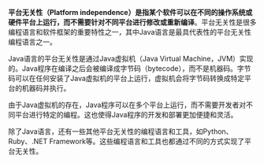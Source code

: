 **平台无关性（Platform independence）是指某个软件可以在不同的操作系统或硬件平台上运行，而不需要针对不同平台进行修改或重新编译**。平台无关性是很多编程语言和软件框架的重要特性之一，其中Java语言是最具代表性的平台无关性编程语言之一。  
  
Java语言的平台无关性是通过Java虚拟机（Java Virtual Machine，JVM）实现的。Java程序在编译之后会被编译成字节码（bytecode），而不是机器码。字节码可以在任何安装了Java虚拟机的平台上运行，虚拟机会将字节码转换成特定平台的机器码并执行。  
  
由于Java虚拟机的存在，Java程序可以在多个平台上运行，而不需要开发者对不同平台进行特定的编程。这也使得Java程序的开发和部署更加便捷和灵活。  
  
除了Java语言，还有一些其他平台无关性的编程语言和工具，如Python、Ruby、.NET Framework等。这些编程语言和工具也都通过不同的方式实现了平台无关性。